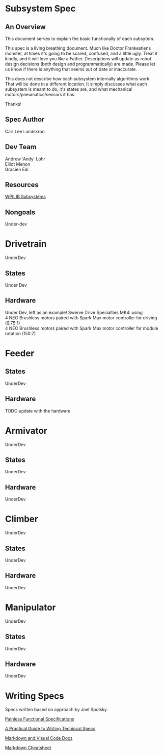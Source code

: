 # Subsystem Spec
## An Overview
This document serves to explain the basic functionally of each subsytem. 

This spec is a living breathing document. Much like Doctor Frankestiens monster, at times it's going to be scared, confused, and a little ugly. Treat it kindly, and it will love you like a Father. Descriptions will update as robot design decisions (both design and programmatically) are made. Please let us know if there is anything that seems out of date or inaccurate.

This does not describe how each subsystem internally algorithms work. That will be done in a different location. It simply discusses what each subsystem is meant to do, it's states are, and what mechanical motors/pneumatics/sensors it has.

Thanks!
 

## Spec Author
Carl Lee Landskron

## Dev Team
Andrew 'Andy' Lohr </br>
Elliot Menon </br>
Gracien </b>
Edi

## Resources
[WPILIB Subsystems](https://docs.wpilib.org/en/stable/docs/software/commandbased/subsystems.html)


## Nongoals
Under-dev

# Drivetrain
UnderDev

## States
Under Dev 

## Hardware
Under Dev, left as an example!
Swerve Drive Specialties MK4i using </br>
4 NEO Brushless motors paired with Spark Max motor controller for driving (6.75:1) </br>
4 NEO Brushless motors paired with Spark Max motor controller for module rotation (150:7)

# Feeder
## States
UnderDev

## Hardware
TODO update with the hardware

# Armivator
UnderDev

## States
UnderDev

## Hardware
UnderDev
# Climber
UnderDev


## States
UnderDev

## Hardware
UnderDev

# Manipulator
UnderDev

## States
UnderDev

## Hardware
UnderDev




# Writing Specs
Specs written based on approach by Joel Spolsky.

[Painless Functional Specifications](https://www.joelonsoftware.com/2000/10/02/painless-functional-specifications-part-1-why-bother/)

[A Practical Guide to Writing Techincal Specs](https://stackoverflow.blog/2020/04/06/a-practical-guide-to-writing-technical-specs/)

[Markdown and Visual Code Docs](https://code.visualstudio.com/docs/languages/markdown)

[Markdown Cheatsheet](https://github.com/adam-p/markdown-here/wiki/Markdown-Cheatsheet#links)